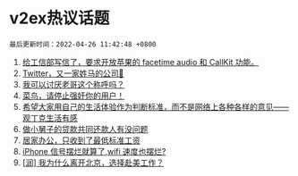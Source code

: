 # v2ex热议话题

`最后更新时间：2022-04-26 11:42:48 +0800`

1. [给工信部写信了，要求开放苹果的 facetime audio 和 CallKit 功能。](https://www.v2ex.com/t/849140)
1. [Twitter，又一家姓马的公司🐶](https://www.v2ex.com/t/849278)
1. [我可以讨厌老哥这个称呼吗？](https://www.v2ex.com/t/849258)
1. [菜鸟，请停止强奸你的用户！](https://www.v2ex.com/t/849216)
1. [希望大家用自己的生活体验作为判断标准，而不是网络上各种各样的意见——观丁克生活有感](https://www.v2ex.com/t/849142)
1. [做小舅子的贷款共同还款人有没问题](https://www.v2ex.com/t/849192)
1. [居家办公，只收到了最低标准工资](https://www.v2ex.com/t/849152)
1. [iPhone 信号摆烂就算了,wifi 速度也摆烂?](https://www.v2ex.com/t/849279)
1. [[润] 我为什么离开北京，选择赴美工作？](https://www.v2ex.com/t/849299)

